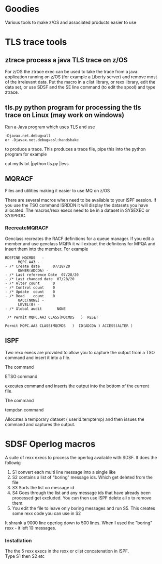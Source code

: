# Goodies
Various tools to make z/OS and associated products easier to use

# TLS trace tools
## ztrace process a java TLS trace on z/OS
For z/OS the ztrace exec can be used to take the trace from a java application running on z/OS (for example a Liberty server) and remove
most of the irrelevant data.  Put the macro in a clist library, or rexx library, edit the data set, or use SDSF and the SE line command (to edit the spool)
and type ztrace.
## tls.py python program for processing the tls trace on Linux (may work on windows)

Run a Java program which uses TLS and use 
```
-Djavax.net.debug=all 
or -Djavax.net.debug=ssl:handshake 
```
to produce a trace.
This produces a trace file, pipe this into the python program for example

cat mytls.txt |python tls.py |less



## MQRACF
Files and utilities making it easier to use MQ on z/OS

There are several macros when need to be available to your ISPF session.  If you use the TSO command ISRDDN it will display the datasets you have allocated.  The macros/rexx execs need to be in a dataset in SYSEXEC or SYSPROC.
### RecreateMQRACF 
Genclass recreates the RACF definitions for a queue manager.
If you edit a member and use genclass MQPA it will extract the definitons for MPQA and insert them into the member. For example 

```
RDEFINE MQCMDS   - 
      MQPC.AA3 - 
- /* Create date      07/28/20 
      OWNER(ADCDA) - 
- /* Last reference Date  07/28/20 
- /* Last changed date  07/28/20 
- /* Alter count      0 
- /* Control count    0 
- /* Update  count    0 
- /* Read    count    0 
      UACC(NONE) - 
      LEVEL(0) - 
- /* Global audit       NONE 
                                                                     
 /* Permit MQPC.AA3 CLASS(MQCMDS   )  RESET 
                                                                     
Permit MQPC.AA3 CLASS(MQCMDS   )  ID(ADCDA ) ACCESS(ALTER ) 

```

## ISPF

Two rexx execs are provided to allow you to capture the output from a TSO
command and insert it into a file.

The command 

ETSO command 

executes command and inserts the output into the bottom of the current file.


The command 

tempdsn command 

Allocates a temporary dataset ( userid.temptemp) and then issues the command
and captures the output.

# SDSF Operlog macros

A suite of rexx execs to process the operlog available with SDSF.  It does the followig
1.   S1 convert each multi line message into a single like
1.   S2 contains a list of "boring" message ids.  Which get deleted from the file
1.   S3 Sorts the list on message id
1.   S4 Goes through the list and any message ids that have already been processed get excluded.  You can then use ISPF delete all x to remove them.
1.   You edit the file to leave only boring messages and run S5.   This creates some rexx code you can use in  S2

It shrank a 9000 line operlog down to 500 lines.   When I used the "boring" rexx - it left 10 messages.

### Installation
The the 5 rexx execs in the rexx or clist concatenation in ISPF.   
Type S1 then S2 etc

